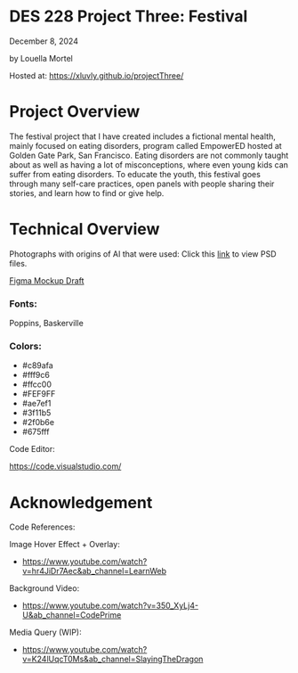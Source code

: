 # DES 228 Project Three: Festival
December 8, 2024

by Louella Mortel 

Hosted at: https://xluvly.github.io/projectThree/

# Project Overview

The festival project that I have created includes a fictional mental health, mainly focused on eating disorders, program called EmpowerED hosted at Golden Gate Park, San Francisco. Eating disorders are not commonly taught about as well as having a lot of misconceptions, where even young kids can suffer from eating disorders. To educate the youth, this festival goes through many self-care practices, open panels with people sharing their stories, and learn how to find or give help.

# Technical Overview
Photographs with origins of AI that were used: Click this [link](https://sfsu.box.com/s/s2xsdjivood7likpw0mien331xmf4uuj) to view PSD files.

[Figma Mockup Draft](https://www.figma.com/design/3AyWumL2TtmePlOoK7I37x/Untitled?node-id=0-1&t=mJ0BJAnLGpCzBlI5-1)

### Fonts:

Poppins, Baskerville

### Colors:
* #c89afa
* #fff9c6
* #ffcc00
* #FEF9FF
* #ae7ef1
* #3f11b5
* #2f0b6e
* #675fff


Code Editor:

https://code.visualstudio.com/

# Acknowledgement
Code References:

Image Hover Effect + Overlay:
* https://www.youtube.com/watch?v=hr4JiDr7Aec&ab_channel=LearnWeb

Background Video:
* https://www.youtube.com/watch?v=350_XyLj4-U&ab_channel=CodePrime

Media Query (WIP):
* https://www.youtube.com/watch?v=K24lUqcT0Ms&ab_channel=SlayingTheDragon
